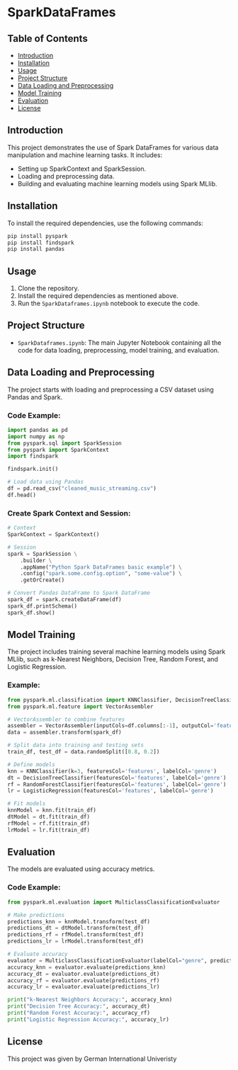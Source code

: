 # SparkDataFrames

## Table of Contents
- [Introduction](#introduction)
- [Installation](#installation)
- [Usage](#usage)
- [Project Structure](#project-structure)
- [Data Loading and Preprocessing](#data-loading-and-preprocessing)
- [Model Training](#model-training)
- [Evaluation](#evaluation)
- [License](#license)

## Introduction
This project demonstrates the use of Spark DataFrames for various data manipulation and machine learning tasks. It includes:
- Setting up SparkContext and SparkSession.
- Loading and preprocessing data.
- Building and evaluating machine learning models using Spark MLlib.

## Installation
To install the required dependencies, use the following commands:
```sh
pip install pyspark
pip install findspark
pip install pandas
```

## Usage
1. Clone the repository.
2. Install the required dependencies as mentioned above.
3. Run the `SparkDataframes.ipynb` notebook to execute the code.

## Project Structure
- `SparkDataframes.ipynb`: The main Jupyter Notebook containing all the code for data loading, preprocessing, model training, and evaluation.

## Data Loading and Preprocessing
The project starts with loading and preprocessing a CSV dataset using Pandas and Spark.

### Code Example:
```python
import pandas as pd
import numpy as np
from pyspark.sql import SparkSession
from pyspark import SparkContext
import findspark

findspark.init()

# Load data using Pandas
df = pd.read_csv("cleaned_music_streaming.csv")
df.head()
```

### Create Spark Context and Session:
```python
# Context
SparkContext = SparkContext()

# Session
spark = SparkSession \
    .builder \
    .appName("Python Spark DataFrames basic example") \
    .config("spark.some.config.option", "some-value") \
    .getOrCreate()

# Convert Pandas DataFrame to Spark DataFrame
spark_df = spark.createDataFrame(df)
spark_df.printSchema()
spark_df.show()
```

## Model Training
The project includes training several machine learning models using Spark MLlib, such as k-Nearest Neighbors, Decision Tree, Random Forest, and Logistic Regression.

### Example:
```python
from pyspark.ml.classification import KNNClassifier, DecisionTreeClassifier, RandomForestClassifier, LogisticRegression
from pyspark.ml.feature import VectorAssembler

# VectorAssembler to combine features
assembler = VectorAssembler(inputCols=df.columns[:-1], outputCol='features')
data = assembler.transform(spark_df)

# Split data into training and testing sets
train_df, test_df = data.randomSplit([0.8, 0.2])

# Define models
knn = KNNClassifier(k=3, featuresCol='features', labelCol='genre')
dt = DecisionTreeClassifier(featuresCol='features', labelCol='genre')
rf = RandomForestClassifier(featuresCol='features', labelCol='genre')
lr = LogisticRegression(featuresCol='features', labelCol='genre')

# Fit models
knnModel = knn.fit(train_df)
dtModel = dt.fit(train_df)
rfModel = rf.fit(train_df)
lrModel = lr.fit(train_df)
```

## Evaluation
The models are evaluated using accuracy metrics.

### Code Example:
```python
from pyspark.ml.evaluation import MulticlassClassificationEvaluator

# Make predictions
predictions_knn = knnModel.transform(test_df)
predictions_dt = dtModel.transform(test_df)
predictions_rf = rfModel.transform(test_df)
predictions_lr = lrModel.transform(test_df)

# Evaluate accuracy
evaluator = MulticlassClassificationEvaluator(labelCol="genre", predictionCol="prediction", metricName="accuracy")
accuracy_knn = evaluator.evaluate(predictions_knn)
accuracy_dt = evaluator.evaluate(predictions_dt)
accuracy_rf = evaluator.evaluate(predictions_rf)
accuracy_lr = evaluator.evaluate(predictions_lr)

print("k-Nearest Neighbors Accuracy:", accuracy_knn)
print("Decision Tree Accuracy:", accuracy_dt)
print("Random Forest Accuracy:", accuracy_rf)
print("Logistic Regression Accuracy:", accuracy_lr)
```

## License
This project was given by German International Univeristy
